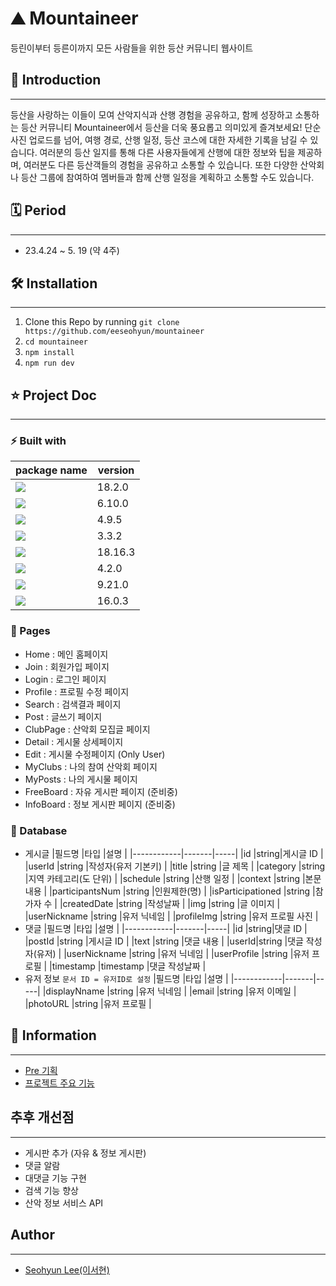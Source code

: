# ⛰️ Mountaineer

등린이부터 등른이까지 모든 사람들을 위한 등산 커뮤니티 웹사이트

## 🧐 Introduction

---

등산을 사랑하는 이들이 모여 산악지식과 산행 경험을 공유하고, 함께 성장하고 소통하는 등산 커뮤니티 Mountaineer에서 등산을 더욱 풍요롭고 의미있게 즐겨보세요!
단순 사진 업로드를 넘어, 여행 경로, 산행 일정, 등산 코스에 대한 자세한 기록을 남길 수 있습니다. 여러분의 등산 일지를 통해 다른 사용자들에게 산행에 대한 정보와 팁을 제공하며, 여러분도 다른 등산객들의 경험을 공유하고 소통할 수 있습니다. 또한 다양한 산악회나 등산 그룹에 참여하여 멤버들과 함께 산행 일정을 계획하고 소통할 수도 있습니다.

## 🗓️ Period

---

- 23.4.24 ~ 5. 19 (약 4주)

## 🛠️ Installation

---

1. Clone this Repo by running `git clone https://github.com/eeseohyun/mountaineer`
2. `cd mountaineer`
3. `npm install`
4. `npm run dev`

## ⭐️ Project Doc

---

### ⚡️ Built with

| package name                                                                                                       | version |
| ------------------------------------------------------------------------------------------------------------------ | ------- |
| <img src="https://img.shields.io/badge/React-61DAFB?style=for-the-badge&logo=React&logoColor=black">               | 18.2.0  |
| <img src="https://img.shields.io/badge/React Router-CA4245?style=for-the-badge&logo=React Router&logoColor=black"> | 6.10.0  |
| <img src="https://img.shields.io/badge/TypeScript-3178C6?style=for-the-badge&logo=TypeScript&logoColor=black">     | 4.9.5   |
| <img src="https://img.shields.io/badge/Tailwind CSS-06B6D4?style=for-the-badge&logo=Tailwind CSS&logoColor=black"> | 3.3.2   |
| <img src="https://img.shields.io/badge/Node.js-339933?style=for-the-badge&logo=Node.js&logoColor=black">           | 18.16.3 |
| <img src="https://img.shields.io/badge/Vite-646CFF?style=for-the-badge&logo=Vite&logoColor=yellow">                | 4.2.0   |
| <img src="https://img.shields.io/badge/Firebase-FFCA28?style=for-the-badge&logo=Firebase&logoColor=black">         | 9.21.0  |
| <img src="https://img.shields.io/badge/.Env-ECD53F?style=for-the-badge&logo=.Env&logoColor=black">                 | 16.0.3  |

### 📂 Pages

- Home : 메인 홈페이지
- Join : 회원가입 페이지
- Login : 로그인 페이지
- Profile : 프로필 수정 페이지
- Search : 검색결과 페이지
- Post : 글쓰기 페이지
- ClubPage : 산악회 모집글 페이지
- Detail : 게시물 상세페이지
- Edit : 게시물 수정페이지 (Only User)
- MyClubs : 나의 참여 산악회 페이지
- MyPosts : 나의 게시물 페이지
- FreeBoard : 자유 게시판 페이지 (준비중)
- InfoBoard : 정보 게시판 페이지 (준비중)

### 💾 Database

- 게시글
  |필드명 |타입 |설명 |
  |------------|-------|-----|
  |id |string|게시글 ID |
  |userId |string |작성자(유저 기본키) |
  |title |string |글 제목 |
  |category |string |지역 카테고리(도 단위) |
  |schedule |string |산행 일정 |
  |context |string |본문내용 |
  |participantsNum |string |인원제한(명) |
  |isParticipationed |string |참가자 수 |
  |createdDate |string |작성날짜 |
  |img |string |글 이미지 |
  |userNickname |string |유저 닉네임 |
  |profileImg |string |유저 프로필 사진 |
- 댓글
  |필드명 |타입 |설명 |
  |------------|-------|-----|
  |id |string|댓글 ID |
  |postId |string |게시글 ID |
  |text |string |댓글 내용 |
  |userId|string |댓글 작성자(유저) |
  |userNickname |string |유저 닉네임 |
  |userProfile |string |유저 프로필 |
  |timestamp |timestamp |댓글 작성날짜 |
- 유저 정보
  `문서 ID = 유저ID로 설정`
  |필드명 |타입 |설명 |
  |------------|-------|-----|
  |displayNname |string |유저 닉네임 |
  |email |string |유저 이메일 |
  |photoURL |string |유저 프로필 |

## 📌 Information

---

- [Pre 기획](https://rustic-meat-d76.notion.site/Pre-_-b324698b5bf2475182deb35863118c3c)
- [프로젝트 주요 기능](https://rustic-meat-d76.notion.site/1e2b5f9121d4424fa09b5b7c2b502470)

## 추후 개선점

---

- 게시판 추가 (자유 & 정보 게시판)
- 댓글 알람
- 대댓글 기능 구현
- 검색 기능 향상
- 산악 정보 서비스 API

## Author

---

- [Seohyun Lee(이서현)]()
